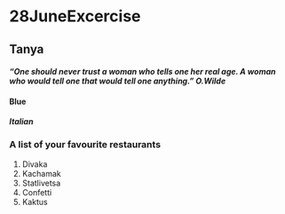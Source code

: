 # 28JuneExcercise
## Tanya  
#### *“One should never trust a woman who tells one her real age. A woman who would tell one that would tell one anything.” O.Wilde*
#### Blue
#### *Italian*
### A list of your favourite restaurants
1. Divaka
2. Kachamak
3. Statlivetsa
4. Confetti
5. Kaktus


